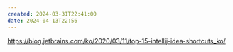 ```yaml
---
created: 2024-03-31T22:41:00
date: 2024-04-13T22:56
---
```

https://blog.jetbrains.com/ko/2020/03/11/top-15-intellij-idea-shortcuts_ko/
